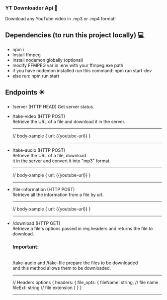 ### YT Downloader Api :rocket:

Download any YouTube video in .mp3 or .mp4 format!

## Dependencies (to run this project locally) :computer:

- npm i
- Install ffmpeg
- Install nodemon globally (optional)
- modify FFMPEG var in .env with your ffmpeg.exe path
- if you have nodemon installed run this command: npm run start-dev
- else run: npm run start

## Endpoints :eight_pointed_black_star:

- /server (HTTP HEAD)
  Get server status.
- /take-video (HTTP POST) 
  <br>
  Retrieve the URL of a file and download it in the server.
  ***
    // body-xample
    {
      url: {{youtube-url}}
    }
  ***
- /take-audio (HTTP POST)
  <br/>
  Retrieve the URL of a file, download
  <br/>
  it in the server and convert it into "mp3" format.
  
  ***
    // body-xample
    {
      url: {{youtube-url}}
    }
  ***
- /file-information (HTTP POST)
  <br/>
  Retrieve all the information from a file by url.
  
  ***
    // body-xample
    {
      url: {{youtube-url}}
    }
  ***
- /download (HTTP GET)
  <br>
  Retrieve a file's options passed in req.headers
  and returns the file to download.
  ### Important:
  <br/>
  /take-audio and /take-file prepare the files to be downloaded
  <br/>and this method allows them to be downloaded.
  
  ***
  // Headers options
  {
    headers: {
      file_opts: {
        fileName: string, // file name
        fileExt: string // file extension
      } 
    } 
  } 
  ***

